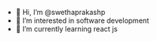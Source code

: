 - 👋 Hi, I’m @swethaprakashp
- 👀 I’m interested in software development
- 🌱 I’m currently learning react js
